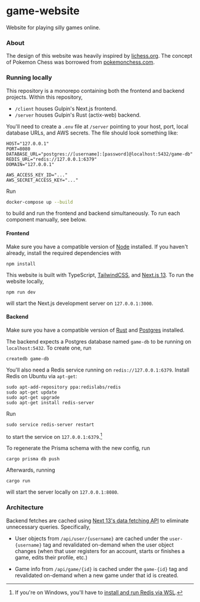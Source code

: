 # game-website
Website for playing silly games online.

### About
The design of this website was heavily inspired by [lichess.org](https://lichess.org/).
The concept of Pokemon Chess was borrowed from [pokemonchess.com](https://pokemonchess.com/).

### Running locally
This repository is a monorepo containing both the frontend and backend projects. Within this repository,
- `/client` houses Gulpin's Next.js frontend.
- `/server` houses Gulpin's Rust (actix-web) backend.

You'll need to create a `.env` file at `/server` pointing to your host, port, local database URLs, and AWS secrets.
The file should look something like:
```
HOST="127.0.0.1"
PORT=8080
DATABASE_URL="postgres://[username]:[password]@localhost:5432/game-db"
REDIS_URL="redis://127.0.0.1:6379"
DOMAIN="127.0.0.1"

AWS_ACCESS_KEY_ID="..."
AWS_SECRET_ACCESS_KEY="..."
```

Run
```bash
docker-compose up --build
```
to build and run the frontend and backend simultaneously. To run each component manually, see below.

#### Frontend
Make sure you have a compatible version of [Node](https://nodejs.org/en) installed. If you haven't already, install the
required dependencies with
```shell
npm install
```
This website is built with TypeScript, [TailwindCSS](https://tailwindcss.com/docs/utility-first), and [Next.js 13](https://nextjs.org/docs).
To run the website locally,
```shell
npm run dev
```
will start the Next.js development server on `127.0.0.1:3000`.

#### Backend
Make sure you have a compatible version of [Rust](https://www.rust-lang.org/tools/install) and
[Postgres](https://www.postgresql.org/download/) installed.

The backend expects a Postgres database named `game-db` to be running on `localhost:5432`. To create one, run
```shell
createdb game-db
```

You'll also need a Redis service running on `redis://127.0.0.1:6379`. Install Redis on Ubuntu via `apt-get`:
```shell
sudo apt-add-repository ppa:redislabs/redis
sudo apt-get update
sudo apt-get upgrade
sudo apt-get install redis-server
```
Run
```shell
sudo service redis-server restart
```
to start the service on `127.0.0.1:6379`.[^1]

[^1]: If you're on Windows, you'll have to [install and run Redis via WSL](https://developer.redis.com/create/windows/).

To regenerate the Prisma schema with the new config, run
```shell
cargo prisma db push
```
Afterwards, running
```shell
cargo run
```
will start the server locally on `127.0.0.1:8080`.

### Architecture
<!-- ... -->
Backend fetches are cached using [Next 13's data fetching API](https://nextjs.org/docs/app/building-your-application/data-fetching)
to eliminate unnecessary queries. Specifically,

- User objects from `/api/user/{username}` are cached under the `user-{username}` tag and revalidated on-demand when the
user object changes (when that user registers for an account, starts or finishes a game, edits their profile, etc.)

<!-- TODO: not true? -->
- Game info from `/api/game/{id}` is cached under the `game-{id}` tag and revalidated on-demand when a new game under that
id is created.
